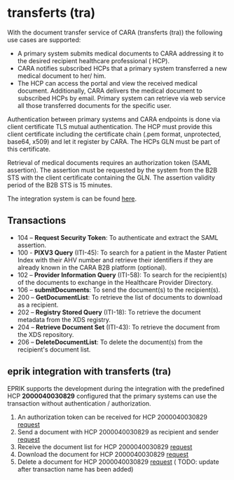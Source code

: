 # transferts (tra)

With the document transfer service of CARA (transferts (tra)) the following use cases are supported:

* A primary system submits medical documents to CARA addressing it to the desired recipient healthcare professional (
  HCP).
* CARA notifies subscribed HCPs that a primary system transferred a new medical document to her/ him.
* The HCP can access the portal and view the received medical document. Additionally, CARA delivers the medical document
  to subscribed HCPs by email. Primary system can retrieve via web service all those transferred documents for the
  specific user.

Authentication between primary systems and CARA endpoints is done via client certificate TLS mutual authentication. The
HCP must provide this client certificate including the certificate chain (.pem format, unprotected, base64, x509) and
let it register by CARA. The HCPs GLN must be part of this certificate.

Retrieval of medical documents requires an authorization token (SAML assertion). The assertion must be requested by the
system from the B2B STS with the client certificate containing the GLN. The assertion validity period of the B2B STS is
15 minutes.

The integration system is can be found [here](https://b2b.cara.int.post-ehealth.ch/).

## Transactions

- 104 – **Request Security Token**: To authenticate and extract the SAML assertion.
- 100 - **PIXV3 Query** (ITI-45): To search for a patient in the Master Patient Index with their AHV number and 
  retrieve their identifiers if they are already known in the CARA B2B platform (optional).
- 102 – **Provider Information Query** (ITI-58): To search for the recipient(s) of the documents to exchange in the 
  Healthcare Provider Directory.
- 106 – **submitDocuments**: To send the document(s) to the recipient(s).
- 200 – **GetDocumentList**: To retrieve the list of documents to download as a recipient.
- 202 – **Registry Stored Query** (ITI-18): To retrieve the document metadata from the XDS registry.
- 204 – **Retrieve Document Set** (ITI-43): To retrieve the document from the XDS repository.
- 206 – **DeleteDocumentList**: To delete the document(s) from the recipient's document list.

## eprik integration with transferts (tra)

EPRIK supports the development during the integration with the predefined HCP **2000040030829** configured that the
primary systems can use the transaction without authentication / authorization.

1. An authorization token can be received for HCP
   2000040030829 [request](https://test.ahdis.ch/eprik-cara/index.html#/transaction/b9ea0e8f-e6f9-4a05-821d-62a3d81bb732)
2. Send a document with HCP 2000040030829 as recipient and
   sender [request](https://test.ahdis.ch/eprik-cara/index.html#/transaction/ebee3a52-196d-4f79-9096-7416bddcc6b1)
3. Receive the document list for HCP
   2000040030829 [request](https://test.ahdis.ch/eprik-cara/index.html#/transaction/d049c82f-4a43-405d-a55d-00972b3da34f)
4. Download the document for HCP
   2000040030829 [request](https://test.ahdis.ch/eprik-cara/index.html#/transaction/41ff6501-2762-415f-8bf2-b7d4a635f313)
5. Delete a document for HCP
   2000040030829 [request](https://test.ahdis.ch/eprik-cara/index.html#/transaction/88c7c97a-7fa5-4be2-a907-ade126b2b2f4) (
   TODO: update after transaction name has been added)
